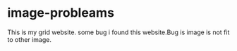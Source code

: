 # image-probleams
This is my grid website. some bug i found this website.Bug is image is not fit to other image. 
